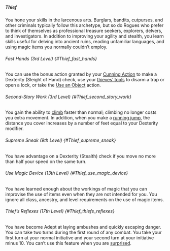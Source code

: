 ##### Thief

You hone your skills in the larcenous arts.
Burglars, bandits, cutpurses, and other criminals typically follow this archetype, but so do Rogues who prefer to think of themselves as professional treasure seekers, explorers, delvers, and investigators.
In addition to improving your agility and stealth, you learn skills useful for delving into ancient ruins, reading unfamiliar languages, and using magic items you normally couldn’t employ.

###### Fast Hands (3rd Level) {#Thief_fast_hands}

You can use the bonus action granted by your [Cunning Action](#Rogue_cunning_action) to make a Dexterity (Sleight of Hand) check, use your [thieves’ tools](#Tools_tools) to disarm a trap or open a lock, or take the [Use an Object](#Combat_Actions_use_an_object) action.

###### Second-Story Work (3rd Level) {#Thief_second_story_work}

You gain the ability to [climb](#Exploration_Movement_climbing_swimming_and_crawling) faster than normal; climbing no longer costs you extra movement.
In addition, when you make a [running jump](#Exploration_Movement_jumping), the distance you cover increases by a number of feet equal to your Dexterity modifier.

###### Supreme Sneak (9th Level) {#Thief_supreme_sneak}

You have advantage on a Dexterity (Stealth) check if you move no more than half your speed on the same turn.

###### Use Magic Device (13th Level) {#Thief_use_magic_device}

You have learned enough about the workings of magic that you can improvise the use of items even when they are not intended for you.
You ignore all class, ancestry, and level requirements on the use of magic items.

<!-- spell-checker:words thiefs -->
###### Thief’s Reflexes (17th Level) {#Thief_thiefs_reflexes}

You have become Adept at laying ambushes and quickly escaping danger.
You can take two turns during the first round of any combat.
You take your first turn at your normal initiative and your second turn at your initiative minus 10.
You can’t use this feature when you are [surprised](#Combat_General_Terms_surprise).
